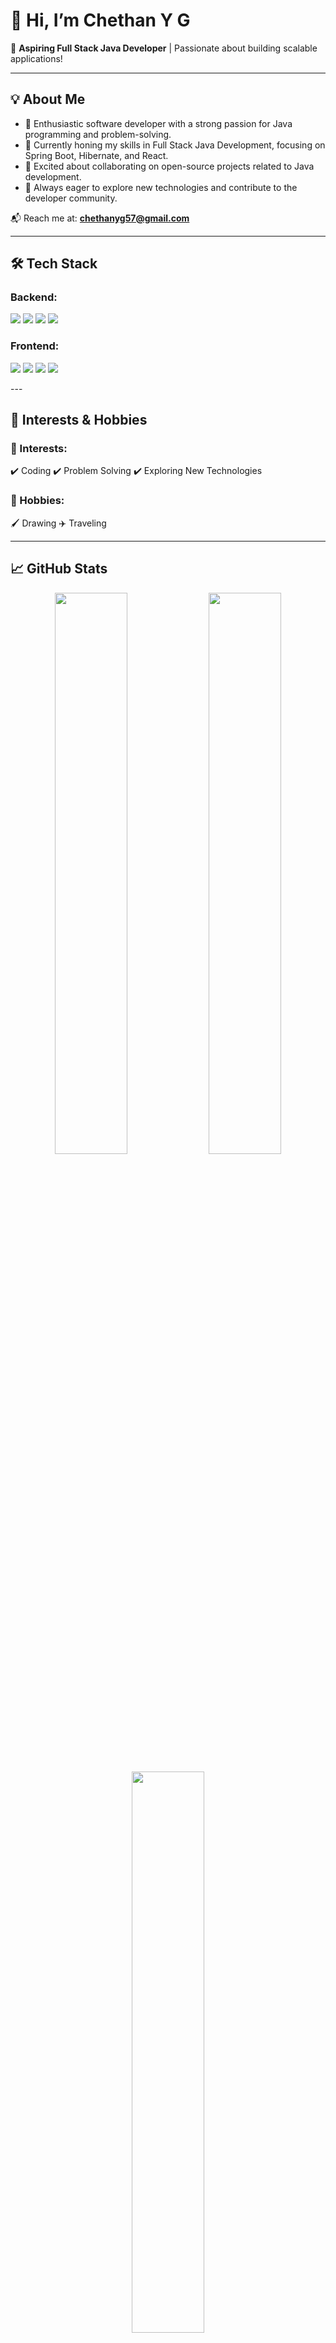 # 👋 Hi, I’m Chethan Y G

🚀 **Aspiring Full Stack Java Developer** | Passionate about building scalable applications!


---

## 💡 About Me

- 🔹 Enthusiastic software developer with a strong passion for Java programming and problem-solving.
- 🔹 Currently honing my skills in Full Stack Java Development, focusing on Spring Boot, Hibernate, and React.
- 🔹 Excited about collaborating on open-source projects related to Java development.
- 🔹 Always eager to explore new technologies and contribute to the developer community.

📬 Reach me at: **chethanyg57@gmail.com**


---

## 🛠️ Tech Stack

### Backend:

<p align="left">
  <img src="https://img.shields.io/badge/Java-ED8B00?style=for-the-badge&logo=openjdk&logoColor=white" />
  <img src="https://img.shields.io/badge/Spring%20Boot-6DB33F?style=for-the-badge&logo=spring&logoColor=white" />
  <img src="https://img.shields.io/badge/Hibernate-59666C?style=for-the-badge&logo=hibernate&logoColor=white" />
  <img src="https://img.shields.io/badge/MySQL-4479A1?style=for-the-badge&logo=mysql&logoColor=white" />
</p>

### Frontend:

<p align="left">
  <img src="https://img.shields.io/badge/HTML5-E34F26?style=for-the-badge&logo=html5&logoColor=white" />
  <img src="https://img.shields.io/badge/CSS3-1572B6?style=for-the-badge&logo=css3&logoColor=white" />
  <img src="https://img.shields.io/badge/JavaScript-F7DF1E?style=for-the-badge&logo=javascript&logoColor=black" />
  <img src="https://img.shields.io/badge/React-61DAFB?style=for-the-badge&logo=react&logoColor=black" />
</p>
---

## 🎯 Interests & Hobbies

### 🎯 Interests:
✔️ Coding
✔️ Problem Solving
✔️ Exploring New Technologies

### 🎨 Hobbies:
🖌️ Drawing
✈️ Traveling


---

## 📈 GitHub Stats

<p align="center">
  <img src="https://github-readme-stats.vercel.app/api?username=Chethan-YG&show_icons=true&theme=tokyonight" width="48%" />
  <img src="https://github-readme-streak-stats.herokuapp.com/?user=Chethan-YG&theme=tokyonight" width="48%" />
</p>  <p align="center">
  <img src="https://github-readme-stats.vercel.app/api/top-langs/?username=Chethan-YG&layout=compact&theme=tokyonight" width="48%" />
</p>  
---

⭐ Let's connect and collaborate!
💻 Happy Coding! 

